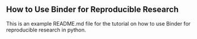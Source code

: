 ## How to Use Binder for Reproducible Research
This is an example README.md file for the tutorial on how to use Binder for reproducible research in python.
